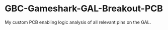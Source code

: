# GBC-Gameshark-GAL-Breakout-PCB
My custom PCB enabling logic analysis of all relevant pins on the GAL.
